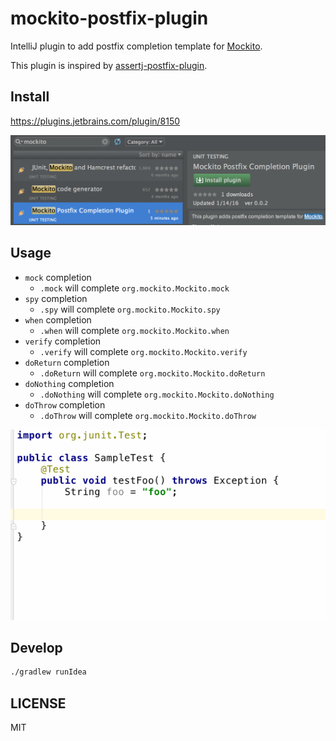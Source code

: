 # mockito-postfix-plugin

IntelliJ plugin to add postfix completion template for [Mockito](http://mockito.org/).

This plugin is inspired by [assertj-postfix-plugin](https://github.com/tokuhirom/assertj-postfix-plugin).

## Install

https://plugins.jetbrains.com/plugin/8150

![](./images/download-plugin.png)

## Usage

- `mock` completion
  - `.mock` will complete `org.mockito.Mockito.mock`
- `spy` completion
  - `.spy` will complete `org.mockito.Mockito.spy`
- `when` completion
  - `.when` will complete `org.mockito.Mockito.when`
- `verify` completion
  - `.verify` will complete `org.mockito.Mockito.verify`
- `doReturn` completion
  - `.doReturn` will complete `org.mockito.Mockito.doReturn`
- `doNothing` completion
  - `.doNothing` will complete `org.mockito.Mockito.doNothing`
- `doThrow` completion
  - `.doThrow` will complete `org.mockito.Mockito.doThrow`

![](./images/mockito-postfix-plugin-demo.gif)

## Develop

```sh
./gradlew runIdea
```

## LICENSE

MIT

